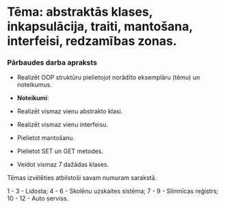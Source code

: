 # Tēma: abstraktās klases, inkapsulācija, traiti, mantošana, interfeisi, redzamības zonas. 

### Pārbaudes darba apraksts

- Realizēt OOP struktūru pielietojot norādīto eksemplāru (tēmu) un noteikumus.

- **Noteikumi**:
- Realizēt vismaz vienu abstrakto klasi.
- Realizēt vismaz vienu interfeisu.
- Pielietot mantošanu.
- Pielietot SET un GET metodes.
- Veidot vismaz 7 dažādas klases.

Tēmas izvēlēties atbilstoši savam numuram sarakstā.

1 - 3 - Lidosta;
4 - 6 - Skolēnu uzskaites sistēma;
7 - 9 - Slimnīcas reģistrs;
10 - 12 - Auto serviss.